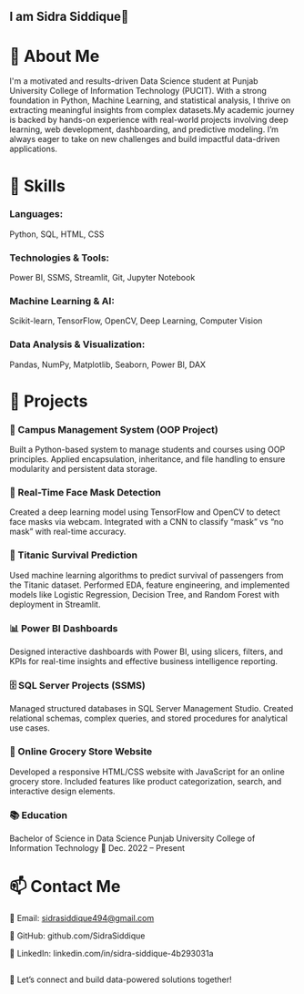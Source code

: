 ## I am Sidra Siddique👋
# 🌟 About Me
I'm a motivated and results-driven Data Science student at Punjab University College of Information Technology (PUCIT). With a strong foundation in Python, Machine Learning, and statistical analysis, I thrive on extracting meaningful insights from complex datasets.My academic journey is backed by hands-on experience with real-world projects involving deep learning, web development, dashboarding, and predictive modeling. I’m always eager to take on new challenges and build impactful data-driven applications.
# 🔧 Skills
### Languages: 
Python, SQL, HTML, CSS
### Technologies & Tools:
Power BI, SSMS, Streamlit, Git, Jupyter Notebook
### Machine Learning & AI:
Scikit-learn, TensorFlow, OpenCV, Deep Learning, Computer Vision
### Data Analysis & Visualization:
Pandas, NumPy, Matplotlib, Seaborn, Power BI, DAX
# 🚀 Projects
### 📘 Campus Management System (OOP Project)
Built a Python-based system to manage students and courses using OOP principles. Applied encapsulation, inheritance, and file handling to ensure modularity and persistent data storage.
### 🧠 Real-Time Face Mask Detection
Created a deep learning model using TensorFlow and OpenCV to detect face masks via webcam. Integrated with a CNN to classify “mask” vs “no mask” with real-time accuracy.
### 🚢 Titanic Survival Prediction
Used machine learning algorithms to predict survival of passengers from the Titanic dataset. Performed EDA, feature engineering, and implemented models like Logistic Regression, Decision Tree, and Random Forest with deployment in Streamlit.
### 📊 Power BI Dashboards
Designed interactive dashboards with Power BI, using slicers, filters, and KPIs for real-time insights and effective business intelligence reporting.
### 🗄️ SQL Server Projects (SSMS)
Managed structured databases in SQL Server Management Studio. Created relational schemas, complex queries, and stored procedures for analytical use cases.
### 🛒 Online Grocery Store Website
Developed a responsive HTML/CSS website with JavaScript for an online grocery store. Included features like product categorization, search, and interactive design elements.
### 📚 Education
Bachelor of Science in Data Science
Punjab University College of Information Technology
📆 Dec. 2022 – Present 
# 📫 Contact Me
📧 Email: sidrasiddique494@gmail.com

🐙 GitHub: github.com/SidraSiddique

🔗 LinkedIn: linkedin.com/in/sidra-siddique-4b293031a
##
🚀 Let’s connect and build data-powered solutions together!
